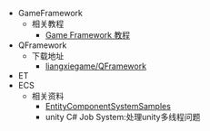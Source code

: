 *   GameFramework
    *   相关教程
        *   [Game Framework 教程](https://gameframework.cn/tutorial/list/)
*   QFramework
    *   下载地址
        *   [liangxiegame/QFramework](https://github.com/liangxiegame/QFramework)
*   ET
*   ECS
    *   相关资料
        *   [EntityComponentSystemSamples](https://github.com/Unity-Technologies/EntityComponentSystemSamples)
        *   unity C# Job System:处理unity多线程问题
